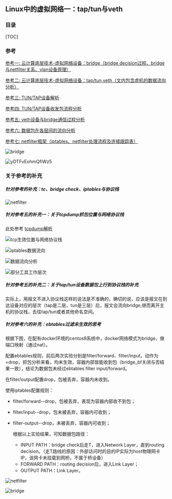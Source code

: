 ## Linux中的虚拟网络一：tap/tun与veth

### 目录

[TOC]

### 参考

[参考一: 云计算底层技术-虚拟网络设备：bridge（bridge decision过程、bridge与netfilter关系、vlan设备原理）](https://opengers.github.io/openstack/openstack-base-virtual-network-devices-bridge-and-vlan/)

[参考二: 云计算底层技术-虚拟网络设备：tap/tun,veth（文内包含虚机的数据流向分析）](https://opengers.github.io/openstack/openstack-base-virtual-network-devices-tuntap-veth/)

[参考三: TUN/TAP设备解析](https://www.jianshu.com/p/09f9375b7fa7)

[参考四: TUN/TAP设备收发包流程分析](https://blog.liu-kevin.com/2020/01/06/tun-tapshe-bei-qian-xi/)

[参考五: veth设备与bridge通信过程分析](https://segmentfault.com/a/1190000009491002) 

[参考六: 数据包在各层间的流向分析](https://zhuanlan.zhihu.com/p/139247344)

[参考七: netfilter框架（iptables、netfilter处理流程及连接跟踪表）](https://opengers.github.io/openstack/openstack-base-netfilter-framework-overview/)



![bridge](https://raw.githubusercontent.com/Abug0/Typora-Pics/master/pics/Typora20200816084804.png)

![yDTFvEohmQfiWz5](https://raw.githubusercontent.com/Abug0/Typora-Pics/master/pics/Typora20200816163436.jpg)

### 关于参考的补充

##### 针对参考的补充：tc、bridge check、iptables与协议栈

![netfilter](https://raw.githubusercontent.com/Abug0/Typora-Pics/master/pics/Typora20200816175903.png)

##### 针对参考五的补充一：关于tcpdump抓包位置与网络协议栈

此处参考 [tcpdump解析](../../操作系统/tcpdump解析.md)

![tcp生效位置与网络协议栈](C:/Users/pc/Desktop/1546067532777618.png)

![iptables数据流向](https://raw.githubusercontent.com/Abug0/Typora-Pics/master/pics/Typora20200816123402.jpg)

![数据流向分析](https://raw.githubusercontent.com/Abug0/Typora-Pics/master/pics/Typora20200816124406.jpg)

![部分工具工作层次](https://raw.githubusercontent.com/Abug0/Typora-Pics/master/pics/Typora20200816124414.jpg)

##### 针对参考五的补充二：关于tap/tun设备数据包上行到协议栈的补充

实际上，用报文不进入协议栈这样的说法是不准确的，确切的说，应该是报文在到达设备对应的层次（tap是二层，tun是三层）后，报文会流向bridge,继而离开主机的协议栈，去往tap/tun或者其他命名空间。

##### 针对参考六的补充：ebtables过滤未生效的思考

根据下图，在配有docker环境的centos8系统中，docker网络模式为bridge，做端口映射（通过nat）。

配置ebtables规则，前后两次实验分别是filter/forward、filter/input，动作为=drop，抓包分析来看，均未生效，容器内部皆能收到包（bridge_bf关闭与否结果一致），结论为数据包未经过ebtables filter input/forward。

在filter/output配置drop，包被丢弃，容器内未收到。

使用iptables配置规则：

* filter/forward--drop，包被丢弃，表现为容器内部收不到包；

* filter/input--drop，包未被丢弃，容器内可收到；

* filter-output--drop，未被丢弃，容器内可收到；

  根据以上实验结果，可知数据包路径：

  * INPUT PATH：bridge check后走T，进入Network Layer，直到routing decision。（走T路线的原因：外部访问时的目的IP实际为host物理网卡IP，该网卡未挂载到网桥，不属于桥设备）
  * FORWARD PATH：routing decision后，进入Link Layer；
  * OUTPUT PATH：Link Layer。

![netfilter](https://raw.githubusercontent.com/Abug0/Typora-Pics/master/pics/Typora20200816175903.png)

![bridge](https://raw.githubusercontent.com/Abug0/Typora-Pics/master/pics/Typora20200816084804.png)

